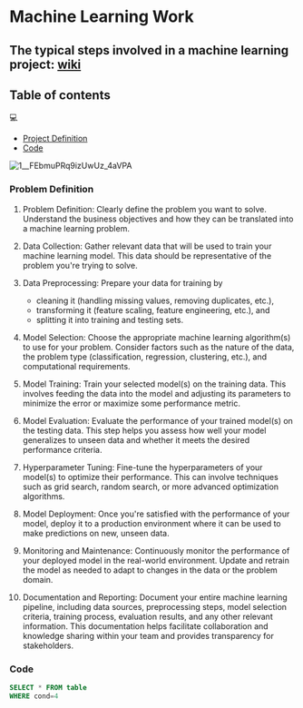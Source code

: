 # Machine Learning Work
## The typical steps involved in a machine learning project: [wiki](https://en.wikipedia.org/wiki/Machine_learning)

## Table of contents 

💻

- [Project Definition](#problem-definition)
- [Code](#code)

![1__FEbmuPRq9izUwUz_4aVPA](https://github.com/NavyaMohanKK/machinelearningwork/assets/157999445/6b7dcc45-8b3f-49f9-9d8f-090a7d87dca1)

### Problem Definition
1. Problem Definition: Clearly define the problem you want to solve. Understand the business objectives and how they can be translated into a machine learning problem.
   
3. Data Collection: Gather relevant data that will be used to train your machine learning model. This data should be representative of the problem you're trying to solve.
4. Data Preprocessing: Prepare your data for training by
   - cleaning it (handling missing values, removing duplicates, etc.),
   - transforming it (feature scaling, feature engineering, etc.), and
   - splitting it into training and testing sets.
5. Model Selection: Choose the appropriate machine learning algorithm(s) to use for your problem. Consider factors such as the nature of the data, the problem type (classification, regression, clustering, etc.), and computational requirements.
6. Model Training: Train your selected model(s) on the training data. This involves feeding the data into the model and adjusting its parameters to minimize the error or maximize some performance metric.
7. Model Evaluation: Evaluate the performance of your trained model(s) on the testing data. This step helps you assess how well your model generalizes to unseen data and whether it meets the desired performance criteria.
8. Hyperparameter Tuning: Fine-tune the hyperparameters of your model(s) to optimize their performance. This can involve techniques such as grid search, random search, or more advanced optimization algorithms.
9. Model Deployment: Once you're satisfied with the performance of your model, deploy it to a production environment where it can be used to make predictions on new, unseen data.
10. Monitoring and Maintenance: Continuously monitor the performance of your deployed model in the real-world environment. Update and retrain the model as needed to adapt to changes in the data or the problem domain.
11. Documentation and Reporting: Document your entire machine learning pipeline, including data sources, preprocessing steps, model selection criteria, training process, evaluation results, and any other relevant information. This documentation helps facilitate collaboration and knowledge sharing within your team and provides transparency for stakeholders.


### Code

```sql
SELECT * FROM table
WHERE cond=4
